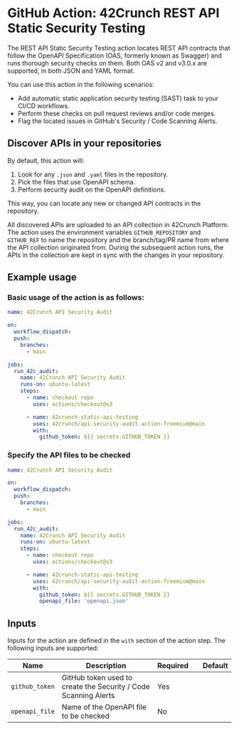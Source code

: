 # GitHub Action: 42Crunch REST API Static Security Testing

The REST API Static Security Testing action locates REST API contracts that follow the OpenAPI Specification (OAS, formerly known as Swagger) and runs thorough security checks on them. Both OAS v2 and v3.0.x are supported, in both JSON and YAML format.

You can use this action in the following scenarios:

- Add automatic static application security testing (SAST) task to your CI/CD workflows.
- Perform these checks on pull request reviews and/or code merges.
- Flag the located issues in GitHub's Security / Code Scanning Alerts.

## Discover APIs in your repositories

By default, this action will:

1. Look for any `.json` and `.yaml` files in the repository.
2. Pick the files that use OpenAPI schema.
3. Perform security audit on the OpenAPI definitions.

This way, you can locate any new or changed API contracts in the repository.

All discovered APIs are uploaded to an API collection in 42Crunch Platform. The action uses the environment variables `GITHUB_REPOSITORY` and `GITHUB_REF` to name the repository and the branch/tag/PR name from where the API collection originated from. During the subsequent action runs, the APIs in the collection are kept in sync with the changes in your repository.

## Example usage

### Basic usage of the action is as follows:

```yaml
name: 42Crunch API Security Audit

on:
  workflow_dispatch:
  push:
    branches:
      - main

jobs:
  run_42c_audit:
    name: 42Crunch API Security Audit
    runs-on: ubuntu-latest
    steps:
      - name: checkout repo
        uses: actions/checkout@v3

      - name: 42crunch-static-api-testing
        uses: 42crunch/api-security-audit-action-freemium@main
        with:
          github_token: ${{ secrets.GITHUB_TOKEN }}
```

### Specify the API files to be checked

```yaml
name: 42Crunch API Security Audit

on:
  workflow_dispatch:
  push:
    branches:
      - main

jobs:
  run_42c_audit:
    name: 42Crunch API Security Audit
    runs-on: ubuntu-latest
    steps:
      - name: checkout repo
        uses: actions/checkout@v3

      - name: 42crunch-static-api-testing
        uses: 42crunch/api-security-audit-action-freemium@main
        with:
          github_token: ${{ secrets.GITHUB_TOKEN }}
          openapi_file: 'openapi.json'
```

## Inputs

Inputs for the action are defined in the `with` section of the action step. The following inputs are supported:

| Name           | Description                                                       | Required  |     | Default |
|----------------|-------------------------------------------------------------------|-----------|:----|---------|
| `github_token` | GitHub token used to create the Security / Code Scanning Alerts   | Yes       |     |         |
| `openapi_file` | Name of the OpenAPI file to be checked                            | No        |     |         |

